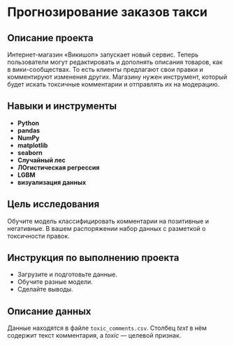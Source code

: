 
# Прогнозирование заказов такси


## Описание проекта

Интернет-магазин «Викишоп» запускает новый сервис. Теперь пользователи могут редактировать и дополнять описания товаров, как в вики-сообществах. То есть клиенты предлагают свои правки и комментируют изменения других. Магазину нужен инструмент, который будет искать токсичные комментарии и отправлять их на модерацию.
## Навыки и инструменты

- **Python**
- **pandas**
- **NumPy**
- **matplotlib**
- **seaborn**
- **Случайный лес**
- **ЛОгистическая регрессия**
- **LGBM**
- **визуализация данных**

## Цель исследования

Обучите модель классифицировать комментарии на позитивные и негативные. В вашем распоряжении набор данных с разметкой о токсичности правок.

## Инструкция по выполнению проекта

- Загрузите и подготовьте данные.
- Обучите разные модели. 
- Сделайте выводы.

## Описание данных

Данные находятся в файле `toxic_comments.csv`. Столбец *text* в нём содержит текст комментария, а *toxic* — целевой признак.
